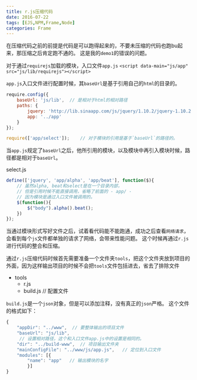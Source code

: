 ```yaml
---
title: r.js压缩代码
date: 2016-07-22
tags: [EJS,NPM,Frame,Node]
categories: Frame
---
```


在压缩代码之前的前提是代码是可以跑得起来的，不要未压缩的代码也跑bu起来，那压缩之后肯定跑不通的。
这是我的`demo1`的错误的问题。

对于通过`requirejs`加载的模块，入口文件`app.js`
`<script data-main="js/app" src="js/lib/requirejs"></script>`

`app.js`入口文件进行配置时候，其`baseUrl`是基于引用自己的`html`的目录的。

```javascript
require.config({
    baseUrl: 'js/lib',  // 是相对于html的相对路径
    paths: {
        jquery: 'http://lib.sinaapp.com/js/jquery/1.10.2/jquery-1.10.2.min',
        app: '../app'
    }
});

require(['app/select']);    // 对于模块的引用是基于`baseUrl`的路径的。
```

当`app.js`规定了`baseUrl`之后，他所引用的模块，以及模块中再引入模块时候，路径都是相对于`baseUrl`。

select.js

```javascript
define(['jquery', 'app/alpha', 'app/beat'], function($){
    // 虽然alpha, beat和select是在一个目录内部，
    // 但是引用时候不能直接调用，省略了前面的 - app/ -
    // 因为模块是通过入口文件被调用的。
    $(function(){
        $("body").alpha().beat();
    })
});
```

当通过模块形式写好文件之后，试着看代码能不能跑通，成功之后查看`网络请求`，会看到每个`js`文件都单独的请求了网络，会带来性能问题。
这个时候再通过`r.js`进行代码的整合和压缩。

通过`r.js`压缩代码时候首先需要准备一个文件夹`tools`，把这个文件夹放到项目的外面，因为这样输出项目的时候不会把`tools`文件包括进去，省去了排除文件

- tools
    + r.js
    + build.js // 配置文件

`build.js`是一个`json`对象，但是可以添加注释，没有真正的`json`严格。
这个文件的格式如下：

```javascript
{
    "appDir": "../www",  // 要整体输出的项目文件
    "baseUrl": "js/lib",   
     // 设置相对路径，这个和入口文件app.js中的设置是相同的。
    "dir": "../build-www",  // 项目输出文件夹
    "mainConfigFile": "../www/js/app.js",   // 定位到入口文件
    "modules": [{
        "name": "app"   // 输出模块的名字
        }]
}
```


